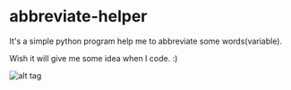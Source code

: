 # abbreviate-helper
It's a simple python program help me to abbreviate some words(variable).

Wish it will give me some idea when I code. :)

![alt tag](https://github.com/nobodyzxc/abbreviate-helper/blob/master/abbrev.png)
